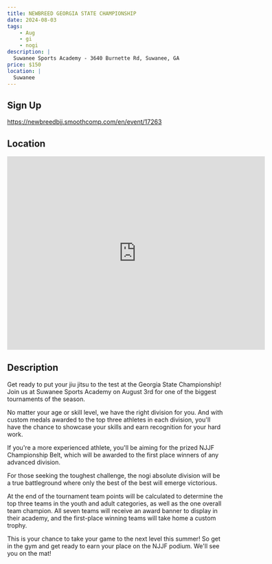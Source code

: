 ```yaml
---
title: NEWBREED GEORGIA STATE CHAMPIONSHIP
date: 2024-08-03
tags:
    - Aug
    - gi 
    - nogi 
description: |
  Suwanee Sports Academy - 3640 Burnette Rd, Suwanee, GA
price: $150
location: |
  Suwanee
---
```

## Sign Up
https://newbreedbjj.smoothcomp.com/en/event/17263

## Location
<iframe src="https://www.google.com/maps/embed?pb=!1m18!1m12!1m3!1d12345.6789!2d-84.0770249!3d34.0384335!2m3!1f0!2f0!3f0!3m2!1i1024!2i768!4f13.1!3m3!1m2!1s0x0%3A0x0!2z34.0384335!5e0!3m2!1sen!2sus!4v1234567890" width="600" height="450" style="border:0;" allowfullscreen="" loading="lazy"></iframe>

## Description
Get ready to put your jiu jitsu to the test at the Georgia State Championship! Join us at Suwanee Sports Academy on August 3rd for one of the biggest tournaments of the season.


No matter your age or skill level, we have the right division for you. And with custom medals awarded to the top three athletes in each division, you'll have the chance to showcase your skills and earn recognition for your hard work.


If you're a more experienced athlete, you'll be aiming for the prized NJJF Championship Belt, which will be awarded to the first place winners of any advanced division.


For those seeking the toughest challenge, the nogi absolute division will be a true battleground where only the best of the best will emerge victorious.


At the end of the tournament team points will be calculated to determine the top three teams in the youth and adult categories, as well as the one overall team champion. All seven teams will receive an award banner to display in their academy, and the first-place winning teams will take home a custom trophy.


This is your chance to take your game to the next level this summer! So get in the gym and get ready to earn your place on the NJJF podium. We'll see you on the mat!